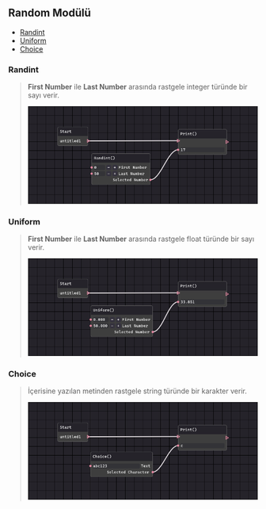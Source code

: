 ## Random Modülü

- [Randint](#Randint)
- [Uniform](#Uniform)
- [Choice](#Choice)


### Randint

> **First Number** ile **Last Number** arasında rastgele integer türünde bir sayı verir.
>
> ![Formula Node](https://github.com/Apegra/Software-Teacher/blob/main/Node-Grupları/Random-Modülü/images/randint.png?raw=true)

### Uniform

> **First Number** ile **Last Number** arasında rastgele float türünde bir sayı verir.
>
> ![Formula Node](https://github.com/Apegra/Software-Teacher/blob/main/Node-Grupları/Random-Modülü/images/uniform.png?raw=true)

### Choice

> İçerisine yazılan metinden rastgele string türünde bir karakter verir.
>
> ![Formula Node](https://github.com/Apegra/Software-Teacher/blob/main/Node-Grupları/Random-Modülü/images/choice.png?raw=true)